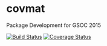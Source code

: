# covmat
Package Development for GSOC 2015

[![Build Status](https://travis-ci.org/arorar/covmat.svg?branch=master)](https://travis-ci.org/arorar?branch=master) 
[![Coverage Status](https://coveralls.io/repos/arorar/covmat/badge.svg?branch=master)](https://coveralls.io/repos/arorar/covmat?branch=master)

